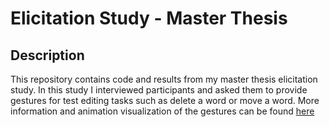# Elicitation Study - Master Thesis
## Description
This repository contains code and results from my master thesis elicitation study. 
In this study I interviewed participants and asked them to provide gestures for test editing tasks such as delete a word or move a word. 
More information and animation visualization of the gestures can be found [here](https://rashad-j.github.io/conceptual-study/)
